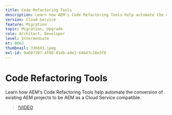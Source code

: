 ```yaml
---
title: Code Refactoring Tools
description: Learn how AEM's Code Refactoring Tools help automate the conversion of existing AEM projects to be AEM as a Cloud Service compatible.
version: Cloud Service
feature: Migration
topic: Migration, Upgrade
role: Architect, Developer
level: Intermediate
kt: 8662
thumbnail: 336693.jpeg
exl-id: 9a607307-4f00-41db-a9e2-64bd7c18e3f8
---
```

# Code Refactoring Tools

Learn how AEM's Code Refactoring Tools help automate the conversion of existing AEM projects to be AEM as a Cloud Service compatible.

>[!VIDEO](https://video.tv.adobe.com/v/336693/?quality=12&learn=on)
